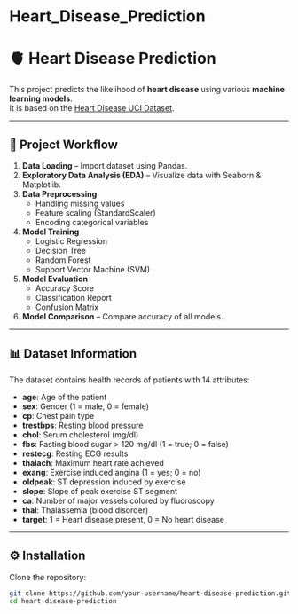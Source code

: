 # Heart_Disease_Prediction

# 🫀 Heart Disease Prediction

This project predicts the likelihood of **heart disease** using various **machine learning models**.  
It is based on the [Heart Disease UCI Dataset](https://www.kaggle.com/ronitf/heart-disease-uci).

---

## 📌 Project Workflow
1. **Data Loading** – Import dataset using Pandas.  
2. **Exploratory Data Analysis (EDA)** – Visualize data with Seaborn & Matplotlib.  
3. **Data Preprocessing**  
   - Handling missing values  
   - Feature scaling (StandardScaler)  
   - Encoding categorical variables  
4. **Model Training**  
   - Logistic Regression  
   - Decision Tree  
   - Random Forest  
   - Support Vector Machine (SVM)  
5. **Model Evaluation**  
   - Accuracy Score  
   - Classification Report  
   - Confusion Matrix  
6. **Model Comparison** – Compare accuracy of all models.  

---

## 📊 Dataset Information
The dataset contains health records of patients with 14 attributes:

- **age**: Age of the patient  
- **sex**: Gender (1 = male, 0 = female)  
- **cp**: Chest pain type  
- **trestbps**: Resting blood pressure  
- **chol**: Serum cholesterol (mg/dl)  
- **fbs**: Fasting blood sugar > 120 mg/dl (1 = true; 0 = false)  
- **restecg**: Resting ECG results  
- **thalach**: Maximum heart rate achieved  
- **exang**: Exercise induced angina (1 = yes; 0 = no)  
- **oldpeak**: ST depression induced by exercise  
- **slope**: Slope of peak exercise ST segment  
- **ca**: Number of major vessels colored by fluoroscopy  
- **thal**: Thalassemia (blood disorder)  
- **target**: 1 = Heart disease present, 0 = No heart disease  

---

## ⚙️ Installation

Clone the repository:
```bash
git clone https://github.com/your-username/heart-disease-prediction.git
cd heart-disease-prediction
